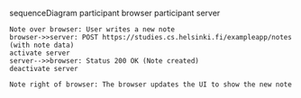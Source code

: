 sequenceDiagram
    participant browser
    participant server

    Note over browser: User writes a new note
    browser->>server: POST https://studies.cs.helsinki.fi/exampleapp/notes (with note data)
    activate server
    server-->>browser: Status 200 OK (Note created)
    deactivate server

    Note right of browser: The browser updates the UI to show the new note
